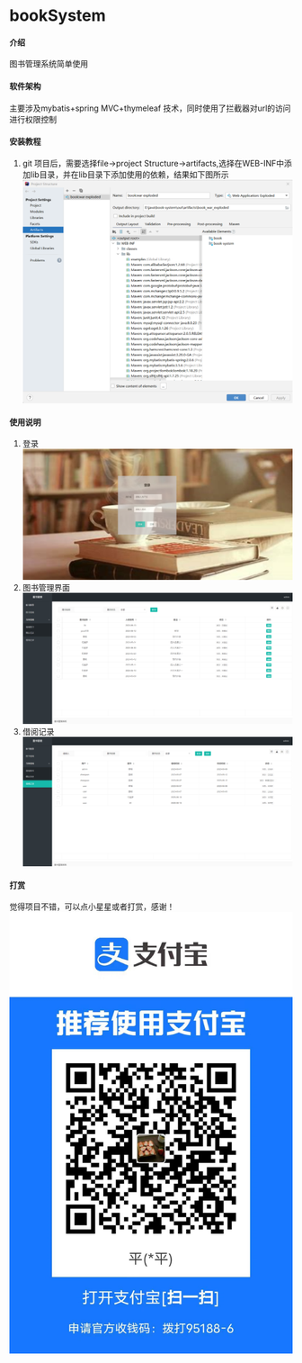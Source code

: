 # bookSystem

#### 介绍
图书管理系统简单使用

#### 软件架构
主要涉及mybatis+spring MVC+thymeleaf 技术，同时使用了拦截器对url的访问进行权限控制


#### 安装教程

1.  git 项目后，需要选择file->project Structure->artifacts,选择在WEB-INF中添加lib目录，并在lib目录下添加使用的依赖，结果如下图所示
    ![img.png](img.png)

#### 使用说明

1.  登录
    ![img_1.png](img_1.png)
2.  图书管理界面
    ![img_2.png](img_2.png)
3.  借阅记录
    ![img_3.png](img_3.png)
    
#### 打赏

觉得项目不错，可以点小星星或者打赏，感谢！
![img_4.png](img_4.png)
